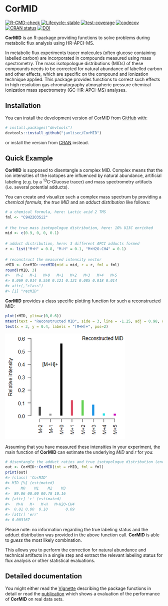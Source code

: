 
<!-- README.md is generated from README.Rmd. Please edit that file -->

# CorMID

<!-- badges: start -->

[![R-CMD-check](https://github.com/janlisec/CorMID/actions/workflows/R-CMD-check.yaml/badge.svg)](https://github.com/janlisec/CorMID/actions/workflows/R-CMD-check.yaml)
[![Lifecycle:
stable](https://img.shields.io/badge/lifecycle-stable-brightgreen.svg)](https://lifecycle.r-lib.org/articles/stages.html#stable)
[![test-coverage](https://github.com/janlisec/CorMID/actions/workflows/test-coverage.yaml/badge.svg)](https://github.com/janlisec/CorMID/actions/workflows/test-coverage.yaml)
[![codecov](https://codecov.io/gh/janlisec/CorMID/branch/main/graph/badge.svg?token=NSY6DITZVH)](https://app.codecov.io/gh/janlisec/CorMID)
[![CRAN
status](https://www.r-pkg.org/badges/version/CorMID)](https://CRAN.R-project.org/package=CorMID)
[![DOI](https://img.shields.io/badge/doi-10.3390/metabo12050408-yellow.svg)](https://doi.org/10.3390/metabo12050408)
<!-- badges: end -->

**CorMID** is an R-package providing functions to solve problems during
metabolic flux analysis using HR-APCI-MS.

In metabolic flux experiments tracer molecules (often glucose containing
labelled carbon) are incorporated in compounds measured using mass
spectrometry. The mass isotopologue distributions (MIDs) of these
compounds needs to be corrected for natural abundance of labelled carbon
and other effects, which are specific on the compound and ionization
technique applied. This package provides functions to correct such
effects in high resolution gas chromatography atmospheric pressure
chemical ionization mass spectrometry (GC-HR-APCI-MS) analyses.

## Installation

You can install the development version of CorMID from
[GitHub](https://github.com/) with:

``` r
# install.packages("devtools")
devtools::install_github("janlisec/CorMID")
```

or install the version from
[CRAN](https://cran.r-project.org/package=CorMID) instead.

## Quick Example

**CorMID** is supposed to disentangle a complex MID. Complex means that
the ion intensities of the isotopes are influenced by natural abundance,
artificial labeling (e.g. by a <sup>13</sup>C-Glucose tracer) and mass
spectrometry artifacts (i.e. several potential adducts).

You can create and visualize such a complex mass spectrum by providing a
*chemical formula*, the *true MID* and an *adduct distribution* like
follows:

``` r
# a chemical formula, here: Lactic acid 2 TMS
fml <- "C9H22O3Si2"

# the true mass isotopologue distribution, here: 10% U13C enriched
mid <- c(0.9, 0, 0, 0.1)

# adduct distribution, here: 3 different APCI adducts formed
r <- list("M+H" = 0.8, "M-H" = 0.1, "M+H2O-CH4" = 0.1)

# reconstruct the measured intensity vector
rMID <- CorMID::recMID(mid = mid, r = r, fml = fml)
round(rMID, 3)
#>   M-2   M-1   M+0   M+1   M+2   M+3   M+4   M+5 
#> 0.069 0.014 0.558 0.121 0.121 0.085 0.018 0.014 
#> attr(,"class")
#> [1] "recMID"
```

**CorMID** provides a class specific plotting function for such a
reconstructed MID:

``` r
plot(rMID, ylim=c(0,0.6))
mtext(text = "Reconstructed MID", side = 3, line = -1.25, adj = 0.98, outer = T)
text(x = 3, y = 0.4, labels = "[M+H]+", pos=2)
```

![](man/figures/README-exmpl1_plot-1.png)<!-- -->

Assuming that you have measured these intensities in your experiment,
the main function of **CorMID** can estimate the underlying *MID* and
*r* for you:

``` r
# disentangle the adduct ratios and true isotopologue distribution (enrichment) from the above test data
out <- CorMID::CorMID(int = rMID, fml = fml)
print(out)
#> [class] 'CorMID'
#> MID [%] (estimated)
#>     M0    M1    M2    M3
#>  89.06 00.00 00.78 10.16
#> [attr] 'r' (estimated)
#>   M+H   M+   M-H   M+H2O-CH4
#>  0.81 0.00  0.10        0.09
#> [attr] 'err'
#> 0.003167
```

Please note: no information regarding the true labeling status and the
adduct distribution was provided in the above function call. **CorMID**
is able to *guess* the most likely combination.

This allows you to perform the correction for natural abundance and
technical artifacts in a single step and extract the relevant labeling
status for flux analysis or other statistical evaluations.

## Detailed documentation

You might either read the
[Vignette](https://cran.r-project.org/package=CorMID/vignettes/CorMID.html)
describing the package functions in detail or read the
[publication](https://doi.org/10.3390/metabo12050408) which shows a
evaluation of the performance of **CorMID** on real data sets.
